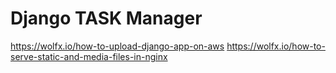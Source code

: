 # Django TASK Manager
https://wolfx.io/how-to-upload-django-app-on-aws
https://wolfx.io/how-to-serve-static-and-media-files-in-nginx